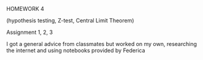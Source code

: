 HOMEWORK 4

(hypothesis testing, Z-test, Central Limit Theorem) 

Assignment 1, 2, 3

I got a general advice from classmates but worked on my own,  researching the internet and using notebooks provided by Federica

